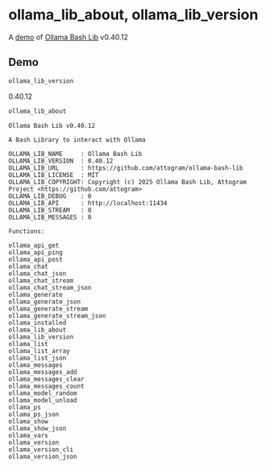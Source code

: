 # ollama_lib_about, ollama_lib_version

A [demo](../README.md#demos) of [Ollama Bash Lib](https://github.com/attogram/ollama-bash-lib) v0.40.12

## Demo

```bash
ollama_lib_version
```
0.40.12

```bash
ollama_lib_about
```
```
Ollama Bash Lib v0.40.12

A Bash Library to interact with Ollama

OLLAMA_LIB_NAME     : Ollama Bash Lib
OLLAMA_LIB_VERSION  : 0.40.12
OLLAMA_LIB_URL      : https://github.com/attogram/ollama-bash-lib
OLLAMA_LIB_LICENSE  : MIT
OLLAMA_LIB_COPYRIGHT: Copyright (c) 2025 Ollama Bash Lib, Attogram Project <https://github.com/attogram>
OLLAMA_LIB_DEBUG    : 0
OLLAMA_LIB_API      : http://localhost:11434
OLLAMA_LIB_STREAM   : 0
OLLAMA_LIB_MESSAGES : 0

Functions:

ollama_api_get
ollama_api_ping
ollama_api_post
ollama_chat
ollama_chat_json
ollama_chat_stream
ollama_chat_stream_json
ollama_generate
ollama_generate_json
ollama_generate_stream
ollama_generate_stream_json
ollama_installed
ollama_lib_about
ollama_lib_version
ollama_list
ollama_list_array
ollama_list_json
ollama_messages
ollama_messages_add
ollama_messages_clear
ollama_messages_count
ollama_model_random
ollama_model_unload
ollama_ps
ollama_ps_json
ollama_show
ollama_show_json
ollama_vars
ollama_version
ollama_version_cli
ollama_version_json
```
